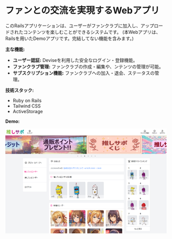 # ファンとの交流を実現するWebアプリ

このRailsアプリケーションは、ユーザーがファンクラブに加入し、アップロードされたコンテンツを楽しむことができるシステムです。
(本Webアプリは、Railsを用いたDemoアプリです。完結してない機能を含みます。)

**主な機能:**  
- **ユーザー認証:** Deviseを利用した安全なログイン・登録機能。  
- **ファンクラブ管理:** ファンクラブの作成・編集や、ンテンツの管理が可能。  
- **サブスクリプション機能:** ファンクラブへの加入・退会、ステータスの管理。  

**技術スタック:**  
- Ruby on Rails
- Tailwind CSS
- ActiveStorage

**Demo:**

![Demo](app/assets/images/home_sample.png)